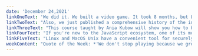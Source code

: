 ```yaml
---
date: 'December 24,2021'
linkOneText: 'We did it. We built a video game. It took 8 months, but Learn To Code RPG is now live, and you can play it for yourself. In this visual novel video game, you learn to code, make friends, and apply for developer jobs.'
linkTwoText: "Also, we just published a comprehensive history of the internet, taught by a professor who has been at its forefront since the 1990s: University of Michigan legend Dr. Chuck. You'll learn about ARPANET & CERN, DNS, TCP/IP, network security, and more. (9 hour YouTube course): https://www.freecodecamp.org/news/learn-the-history-of-the-internet-in-dr-chucks/"
linkThreeText: "This course taught by Ania Kubow will show you how to build your own Customer Relationship Management (CRM) system. You don't even need to know a lot about programming — you can use low-code tools to build out key features. (2 hour YouTube course): https://www.freecodecamp.org/news/build-a-crm/"
linkFourText: "If you're new to the JavaScript ecosystem, one of its most powerful features is modules. In this guide, Madison Kanna will show you how ES Modules work, and how they can speed up your website building process. (8 minute read): https://www.freecodecamp.org/news/javascript-modules-beginners-guide/"
linkFiveText: "Linux and MacOS Unix have a convenient tool for securely transferring files from one computer to another. I use this often when I'm working with a remote Linux server. This tutorial by Zaira Hira will show you how to use both the SCP command and the popular network File Transfer Protocol (FTP) to move files. (8 minute read): https://www.freecodecamp.org/news/how-to-transfer-files-between-servers-in-linux-using-scp-and-ftp/"
weekContent: "Quote of the Week: *'We don't stop playing because we grow old. We grow old because we stop playing.'* — George Bernard Shaw, Irish Playwright"
---
```

